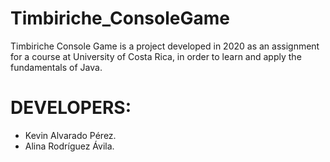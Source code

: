 # Timbiriche_ConsoleGame
Timbiriche Console Game is a project developed in 2020 as an assignment for a course at University of Costa Rica, in order to learn and apply the fundamentals of Java.

# DEVELOPERS:
- Kevin Alvarado Pérez.
- Alina Rodríguez Ávila.
